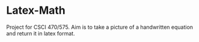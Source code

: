 # Latex-Math
Project for CSCI 470/575. Aim is to take a picture of a handwritten equation and return it in latex format.
